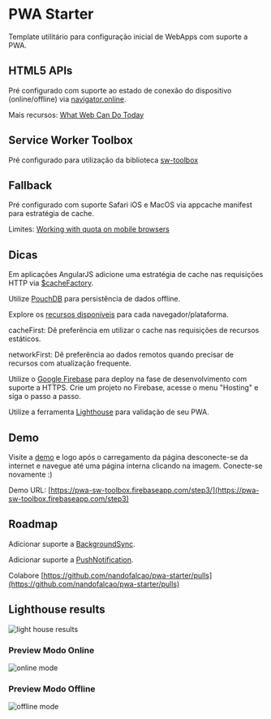 # PWA Starter
Template utilitário para configuração inicial de WebApps com suporte a PWA.

## HTML5 APIs
Pré configurado com suporte ao estado de conexão do dispositivo (online/offline) via [navigator.online](https://developer.mozilla.org/pt-BR/docs/Web/API/NavigatorOnLine/onLine).

Mais recursos: [What Web Can Do Today](https://whatwebcando.today)

## Service Worker Toolbox
Pré configurado para utilização da biblioteca [sw-toolbox](https://googlechrome.github.io/sw-toolbox/docs/master/tutorial-api)

## Fallback
Pré configurado com suporte Safari iOS e MacOS via appcache manifest para estratégia de cache.

Limites: [Working with quota on mobile browsers](https://www.html5rocks.com/en/tutorials/offline/quota-research/)

## Dicas
Em aplicações AngularJS adicione uma estratégia de cache nas requisições HTTP via [$cacheFactory](http://stackoverflow.com/questions/14117653/how-to-cache-an-http-get-service-in-angularjs?answertab=votes#tab-top).

Utilize [PouchDB](https://pouchdb.com/) para persistência de dados offline.

Explore os [recursos disponíveis](https://whatwebcando.today) para cada navegador/plataforma.

cacheFirst: Dê preferência em utilizar o cache nas requisições de recursos estáticos. 

networkFirst: Dê preferência ao dados remotos quando precisar de recursos com atualização frequente.

Utilize o [Google Firebase](https://firebase.google.com/) para deploy na fase de desenvolvimento com suporte a HTTPS. Crie um projeto no Firebase, acesse o menu "Hosting" e siga o passo a passo.

Utilize a ferramenta [Lighthouse](https://developers.google.com/web/tools/lighthouse) para validação de seu PWA.


## Demo
Visite a [demo](https://pwa-sw-toolbox.firebaseapp.com/step3/) e logo após o carregamento da página desconecte-se da internet e navegue até uma página interna clicando na imagem. Conecte-se novamente :)

Demo URL: [https://pwa-sw-toolbox.firebaseapp.com/step3/](https://pwa-sw-toolbox.firebaseapp.com/step3)



## Roadmap
Adicionar suporte a [BackgroundSync](https://developers.google.com/web/updates/2015/12/background-sync).

Adicionar suporte a [PushNotification](https://developers.google.com/web/updates/2015/03/push-notifications-on-the-open-web).

Colabore [https://github.com/nandofalcao/pwa-starter/pulls](https://github.com/nandofalcao/pwa-starter/pulls)

## Lighthouse results
![light house results](https://s30.postimg.org/7r0osp2td/Captura_de_Tela_2017_01_31_a_s_00_04_30.png)

### Preview Modo Online
![online mode](https://s24.postimg.org/jux8zo9yd/pwa_online.png)

### Preview Modo Offline
![offline mode](https://s24.postimg.org/kyhdbmulh/pwa_offline.png)


